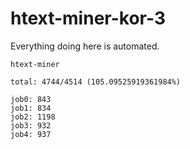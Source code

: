 # htext-miner-kor-3

Everything doing here is automated.

```
htext-miner

total: 4744/4514 (105.09525919361984%)

job0: 843
job1: 834
job2: 1198
job3: 932
job4: 937
```